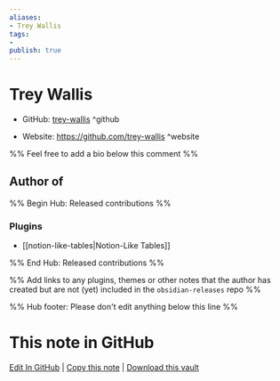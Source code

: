 ```yaml
---
aliases:
- Trey Wallis
tags:
- 
publish: true
---
```


# Trey Wallis

- GitHub: [trey-wallis](https://github.com/trey-wallis/) ^github
<!-- - Discord: `@` ^discord-->
- Website: <https://github.com/trey-wallis> ^website
<!-- - [[Publish sites|Publish site]]: <https://> ^publish-->

%% Feel free to add a bio below this comment %%


## Author of

%% Begin Hub: Released contributions %%
### Plugins
- [[notion-like-tables|Notion-Like Tables]]

%% End Hub: Released contributions %%

%% Add links to any plugins, themes or other notes that the author has created but are not (yet) included in the `obsidian-releases` repo %%

<!--
### Unlisted plugins
-->

<!--
### Others
-->

<!--
## Sponsor this author
-->

<!-- - [[GitHub sponsors]]: [Sponsor @trey-wallis on GitHub Sponsors](https://github.com/sponsors/trey-wallis) ^github-sponsor-->
<!-- - [[Buy me a coffee]]: <https://> ^buy-me-a-coffee-->
<!-- - [[PayPal]]: <https://> ^paypal-->
<!-- - [[Patreon]]: <https://> ^patreon-->

<!--
## Follow this author
-->

<!-- - [[YouTube Channels|On YouTube]]: <https://> ^youtube-->
<!-- - Twitter: <https://> ^twitter-->
<!-- - ... -->

%% Hub footer: Please don't edit anything below this line %%

# This note in GitHub

<span class="git-footer">[Edit In GitHub](https://github.dev/obsidian-community/obsidian-hub/blob/main/01%20-%20Community/People/trey-wallis.md "git-hub-edit-note") | [Copy this note](https://raw.githubusercontent.com/obsidian-community/obsidian-hub/main/01%20-%20Community/People/trey-wallis.md "git-hub-copy-note") | [Download this vault](https://github.com/obsidian-community/obsidian-hub/archive/refs/heads/main.zip "git-hub-download-vault") </span>
